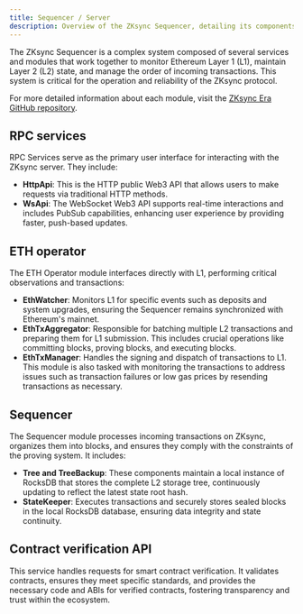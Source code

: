 ```yaml
---
title: Sequencer / Server
description: Overview of the ZKsync Sequencer, detailing its components and functionalities for monitoring and maintaining L1 and L2 operations.
---
```


The ZKsync Sequencer is a complex system composed of several services and modules that work together to monitor Ethereum Layer 1 (L1),
maintain Layer 2 (L2) state, and manage the order of incoming transactions.
This system is critical for the operation and reliability of the ZKsync protocol.

For more detailed information about each module, visit the [ZKsync Era GitHub repository](%%zk_git_repo_zksync-era%%).

## RPC services

RPC Services serve as the primary user interface for interacting with the ZKsync server. They include:

- **HttpApi**:
  This is the HTTP public Web3 API that allows users to make requests via traditional HTTP methods.
- **WsApi**:
  The WebSocket Web3 API supports real-time interactions and includes PubSub capabilities, enhancing user experience by providing faster, push-based updates.

## ETH operator

The ETH Operator module interfaces directly with L1, performing critical observations and transactions:

- **EthWatcher**:
  Monitors L1 for specific events such as deposits and system upgrades, ensuring the Sequencer remains synchronized with Ethereum's mainnet.
- **EthTxAggregator**:
  Responsible for batching multiple L2 transactions and preparing them for L1 submission.
  This includes crucial operations like committing blocks, proving blocks, and executing blocks.
- **EthTxManager**:
  Handles the signing and dispatch of transactions to L1.
  This module is also tasked with monitoring the transactions to address issues such as transaction failures or low gas prices
  by resending transactions as necessary.

## Sequencer

The Sequencer module processes incoming transactions on ZKsync, organizes them into blocks,
and ensures they comply with the constraints of the proving system.
It includes:

- **Tree and TreeBackup**:
  These components maintain a local instance of RocksDB that stores the complete L2 storage tree,
  continuously updating to reflect the latest state root hash.
- **StateKeeper**:
  Executes transactions and securely stores sealed blocks in the local RocksDB database, ensuring data integrity and state continuity.

## Contract verification API

This service handles requests for smart contract verification.
It validates contracts, ensures they meet specific standards,
and provides the necessary code and ABIs for verified contracts, fostering transparency and trust within the ecosystem.
